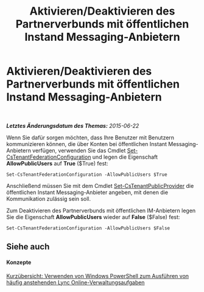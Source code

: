 ﻿---
title: Aktivieren/Deaktivieren des Partnerverbunds mit öffentlichen Instand Messaging-Anbietern
TOCTitle: Aktivieren/Deaktivieren des Partnerverbunds mit öffentlichen Instand Messaging-Anbietern
ms:assetid: 8609682c-97d3-48e6-a243-d84c1f9c8419
ms:mtpsurl: https://technet.microsoft.com/de-de/library/Dn362809(v=OCS.15)
ms:contentKeyID: 56269303
ms.date: 06/01/2017
mtps_version: v=OCS.15
ms.translationtype: HT
---

# Aktivieren/Deaktivieren des Partnerverbunds mit öffentlichen Instand Messaging-Anbietern

 

_**Letztes Änderungsdatum des Themas:** 2015-06-22_

Wenn Sie dafür sorgen möchten, dass Ihre Benutzer mit Benutzern kommunizieren können, die über Konten bei öffentlichen Instant Messaging-Anbietern verfügen, verwenden Sie das Cmdlet [Set-CsTenantFederationConfiguration](set-cstenantfederationconfiguration.md) und legen die Eigenschaft **AllowPublicUsers** auf **True** ($True) fest:

    Set-CsTenantFederationConfiguration -AllowPublicUsers $True

Anschließend müssen Sie mit dem Cmdlet [Set-CsTenantPublicProvider](set-cstenantpublicprovider.md) die öffentlichen Instant Messaging-Anbieter angeben, mit denen die Kommunikation zulässig sein soll.

Zum Deaktivieren des Partnerverbunds mit öffentlichen IM-Anbietern legen Sie die Eigenschaft **AllowPublicUsers** wieder auf **False** ($False) fest:

    Set-CsTenantFederationConfiguration -AllowPublicUsers $False

## Siehe auch

#### Konzepte

[Kurzübersicht: Verwenden von Windows PowerShell zum Ausführen von häufig anstehenden Lync Online-Verwaltungsaufgaben](quick-reference-using-windows-powershell-to-do-common-skype-for-business-online-management-tasks.md)

